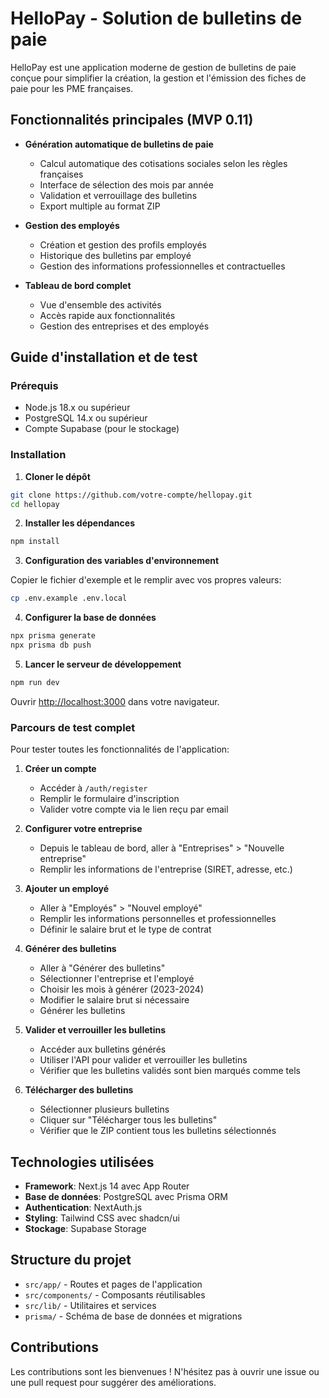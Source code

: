 # HelloPay - Solution de bulletins de paie

HelloPay est une application moderne de gestion de bulletins de paie conçue pour simplifier la création, la gestion et l'émission des fiches de paie pour les PME françaises.

## Fonctionnalités principales (MVP 0.11)

- **Génération automatique de bulletins de paie**
  - Calcul automatique des cotisations sociales selon les règles françaises
  - Interface de sélection des mois par année
  - Validation et verrouillage des bulletins
  - Export multiple au format ZIP

- **Gestion des employés**
  - Création et gestion des profils employés
  - Historique des bulletins par employé
  - Gestion des informations professionnelles et contractuelles

- **Tableau de bord complet**
  - Vue d'ensemble des activités
  - Accès rapide aux fonctionnalités
  - Gestion des entreprises et des employés

## Guide d'installation et de test

### Prérequis

- Node.js 18.x ou supérieur
- PostgreSQL 14.x ou supérieur
- Compte Supabase (pour le stockage)

### Installation

1. **Cloner le dépôt**

```bash
git clone https://github.com/votre-compte/hellopay.git
cd hellopay
```

2. **Installer les dépendances**

```bash
npm install
```

3. **Configuration des variables d'environnement**

Copier le fichier d'exemple et le remplir avec vos propres valeurs:

```bash
cp .env.example .env.local
```

4. **Configurer la base de données**

```bash
npx prisma generate
npx prisma db push
```

5. **Lancer le serveur de développement**

```bash
npm run dev
```

Ouvrir [http://localhost:3000](http://localhost:3000) dans votre navigateur.

### Parcours de test complet

Pour tester toutes les fonctionnalités de l'application:

1. **Créer un compte**
   - Accéder à `/auth/register`
   - Remplir le formulaire d'inscription
   - Valider votre compte via le lien reçu par email

2. **Configurer votre entreprise**
   - Depuis le tableau de bord, aller à "Entreprises" > "Nouvelle entreprise"
   - Remplir les informations de l'entreprise (SIRET, adresse, etc.)

3. **Ajouter un employé**
   - Aller à "Employés" > "Nouvel employé"
   - Remplir les informations personnelles et professionnelles
   - Définir le salaire brut et le type de contrat

4. **Générer des bulletins**
   - Aller à "Générer des bulletins"
   - Sélectionner l'entreprise et l'employé
   - Choisir les mois à générer (2023-2024)
   - Modifier le salaire brut si nécessaire
   - Générer les bulletins

5. **Valider et verrouiller les bulletins**
   - Accéder aux bulletins générés
   - Utiliser l'API pour valider et verrouiller les bulletins
   - Vérifier que les bulletins validés sont bien marqués comme tels

6. **Télécharger des bulletins**
   - Sélectionner plusieurs bulletins
   - Cliquer sur "Télécharger tous les bulletins"
   - Vérifier que le ZIP contient tous les bulletins sélectionnés

## Technologies utilisées

- **Framework**: Next.js 14 avec App Router
- **Base de données**: PostgreSQL avec Prisma ORM
- **Authentication**: NextAuth.js
- **Styling**: Tailwind CSS avec shadcn/ui
- **Stockage**: Supabase Storage

## Structure du projet

- `src/app/` - Routes et pages de l'application
- `src/components/` - Composants réutilisables
- `src/lib/` - Utilitaires et services
- `prisma/` - Schéma de base de données et migrations

## Contributions

Les contributions sont les bienvenues ! N'hésitez pas à ouvrir une issue ou une pull request pour suggérer des améliorations.
